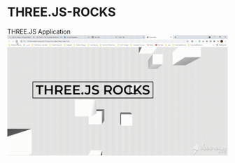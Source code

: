 # THREE.JS-ROCKS
THREE.JS Application
![three.js](https://github.com/Walaa-Zahran/THREE.JS-ROCKS/blob/main/last.gif)

